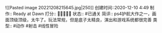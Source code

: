 ![[Pasted image 20221208215645.jpg|250]]
创建时间::2020-12-10 4:49
制作:: Ready at Dawn
打分:: 💛💛💛💛🖤
状态:: #已通关 
简评:: ps4护航大作之一，画面顶级顶级，太牛了。玩法常规，但是底子太精良，演出和游戏系统都很完善
类型:: #动作 #射击 #线性冒险 
